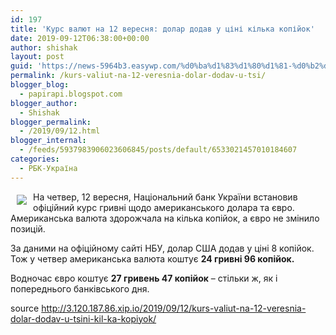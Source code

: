 ```yaml
---
id: 197
title: 'Курс валют на 12 вересня: долар додав у ціні кілька копійок'
date: 2019-09-12T06:38:00+00:00
author: shishak
layout: post
guid: 'https://news-5964b3.easywp.com/%d0%ba%d1%83%d1%80%d1%81-%d0%b2%d0%b0%d0%bb%d1%8e%d1%82-%d0%bd%d0%b0-12-%d0%b2%d0%b5%d1%80%d0%b5%d1%81%d0%bd%d1%8f-%d0%b4%d0%be%d0%bb%d0%b0%d1%80-%d0%b4%d0%be%d0%b4%d0%b0%d0%b2-%d1%83-%d1%86%d1%96/'
permalink: /kurs-valiut-na-12-veresnia-dolar-dodav-u-tsi/
blogger_blog:
  - papirapi.blogspot.com
blogger_author:
  - Shishak
blogger_permalink:
  - /2019/09/12.html
blogger_internal:
  - /feeds/5937983906023606845/posts/default/6533021457010184607
categories:
  - РБК-Україна
---
```

<img align="left" vspace="5" hspace="10" src="https://24tv.ua/resources/photos/news/640_DIR/201909/1204018.jpg" />

На четвер, 12 вересня, Національний банк України встановив офіційний курс гривні щодо американського долара та євро. Американська валюта здорожчала на кілька копійок, а євро не змінило позицій. 

За даними на офіційному сайті НБУ, долар США додав у ціні 8 копійок. Тож у четвер американська валюта коштує **24 гривні 96 копійок.**

Водночас євро коштує **27 гривень 47 копійок** – стільки ж, як і попереднього банківського дня.

source <http://3.120.187.86.xip.io/2019/09/12/kurs-valiut-na-12-veresnia-dolar-dodav-u-tsini-kil-ka-kopiyok/>